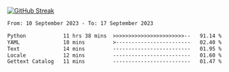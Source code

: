 [![GitHub Streak](https://streak-stats.demolab.com?user=renren-017&theme=sea&hide_border=true&background=DD272700)](https://git.io/streak-stats)

<!--START_SECTION:waka-->

```txt
From: 10 September 2023 - To: 17 September 2023

Python            11 hrs 38 mins  >>>>>>>>>>>>>>>>>>>>>>>--   91.14 %
YAML              18 mins         >------------------------   02.40 %
Text              14 mins         -------------------------   01.95 %
Locale            12 mins         -------------------------   01.60 %
Gettext Catalog   11 mins         -------------------------   01.47 %
```

<!--END_SECTION:waka-->
